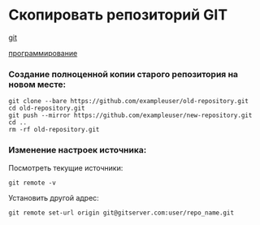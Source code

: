 # Скопировать репозиторий GIT

[git](./meta_git.md)

[программирование](./meta_programmirovanie.md)


### Создание полноценной копии старого репозитория на новом месте:

```
git clone --bare https://github.com/exampleuser/old-repository.git
cd old-repository.git
git push --mirror https://github.com/exampleuser/new-repository.git
cd ..
rm -rf old-repository.git
```

### Изменение настроек источника:

Посмотреть текущие источники:

```
git remote -v
```

Установить другой адрес:

```
git remote set-url origin git@gitserver.com:user/repo_name.git
```
